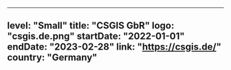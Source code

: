 
---
level: "Small"
title: "CSGIS GbR"
logo: "csgis.de.png"
startDate: "2022-01-01"
endDate: "2023-02-28"
link: "https://csgis.de/"
country: "Germany"
---

